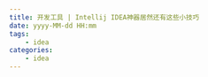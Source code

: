```yaml
---
title: 开发工具 | Intellij IDEA神器居然还有这些小技巧
date: yyyy-MM-dd HH:mm
tags: 
    - idea
categories: 
    - idea
---
```

<!-- more -->
